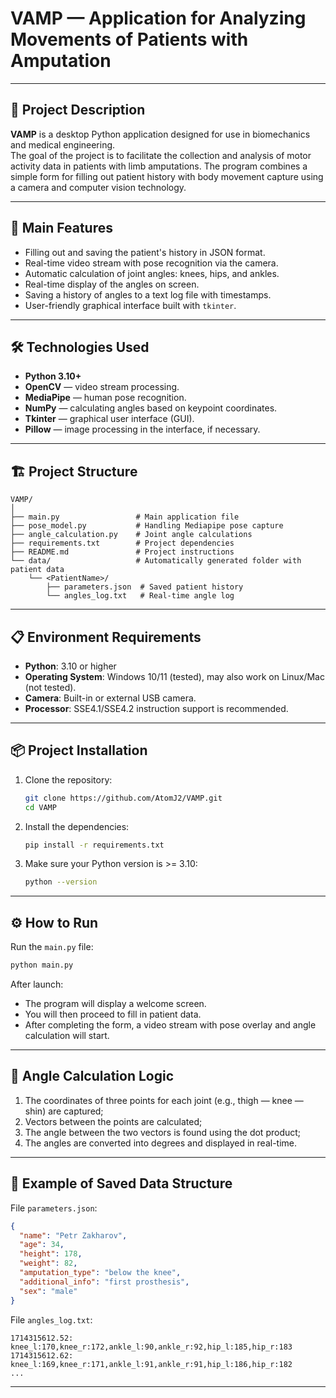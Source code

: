 # VAMP — Application for Analyzing Movements of Patients with Amputation

---

## 📖 Project Description

**VAMP** is a desktop Python application designed for use in biomechanics and medical engineering.  
The goal of the project is to facilitate the collection and analysis of motor activity data in patients with limb amputations. The program combines a simple form for filling out patient history with body movement capture using a camera and computer vision technology.

---

## 🚀 Main Features

- Filling out and saving the patient's history in JSON format.
- Real-time video stream with pose recognition via the camera.
- Automatic calculation of joint angles: knees, hips, and ankles.
- Real-time display of the angles on screen.
- Saving a history of angles to a text log file with timestamps.
- User-friendly graphical interface built with `tkinter`.

---

## 🛠️ Technologies Used

- **Python 3.10+**
- **OpenCV** — video stream processing.
- **MediaPipe** — human pose recognition.
- **NumPy** — calculating angles based on keypoint coordinates.
- **Tkinter** — graphical user interface (GUI).
- **Pillow** — image processing in the interface, if necessary.

---

## 🏗️ Project Structure

```
VAMP/
│
├── main.py                 # Main application file
├── pose_model.py           # Handling Mediapipe pose capture
├── angle_calculation.py    # Joint angle calculations
├── requirements.txt        # Project dependencies
├── README.md               # Project instructions
└── data/                   # Automatically generated folder with patient data
    └── <PatientName>/
        ├── parameters.json  # Saved patient history
        └── angles_log.txt   # Real-time angle log
```

---

## 📋 Environment Requirements

- **Python**: 3.10 or higher  
- **Operating System**: Windows 10/11 (tested), may also work on Linux/Mac (not tested).
- **Camera**: Built-in or external USB camera.
- **Processor**: SSE4.1/SSE4.2 instruction support is recommended.

---

## 📦 Project Installation

1. Clone the repository:

   ```bash
   git clone https://github.com/AtomJ2/VAMP.git
   cd VAMP
   ```

2. Install the dependencies:

   ```bash
   pip install -r requirements.txt
   ```

3. Make sure your Python version is >= 3.10:

   ```bash
   python --version
   ```

---

## ⚙️ How to Run

Run the `main.py` file:

```bash
python main.py
```

After launch:
- The program will display a welcome screen.
- You will then proceed to fill in patient data.
- After completing the form, a video stream with pose overlay and angle calculation will start.

---

## 🧠 Angle Calculation Logic

1. The coordinates of three points for each joint (e.g., thigh — knee — shin) are captured;
2. Vectors between the points are calculated;
3. The angle between the two vectors is found using the dot product;
4. The angles are converted into degrees and displayed in real-time.

---

## 📂 Example of Saved Data Structure

File `parameters.json`:
```json
{
  "name": "Petr Zakharov",
  "age": 34,
  "height": 178,
  "weight": 82,
  "amputation_type": "below the knee",
  "additional_info": "first prosthesis",
  "sex": "male"
}
```

File `angles_log.txt`:
```
1714315612.52: knee_l:170,knee_r:172,ankle_l:90,ankle_r:92,hip_l:185,hip_r:183
1714315612.62: knee_l:169,knee_r:171,ankle_l:91,ankle_r:91,hip_l:186,hip_r:182
...
```

---
